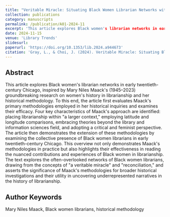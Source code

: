 ```yaml
---
title: "Veritable Miracle: Situating Black Women Librarian Networks within a Feminist Historical Paradigm"
collection: publications
category: manuscripts
permalink: /publication/A01-2024-11
excerpt: 'This article explores Black women's librarian networks in early twentieth-century Chicago, inspired by Mary Niles Maack's (1945–2023) groundbreaking research on women's history in librarianship and her historical methodology.'
date: 2024-11-15
venue: 'Library Trends'
slidesurl: 
paperurl: 'https://doi.org/10.1353/lib.2024.a944673'
citation: 'Gray, L., & Choi, J. (2024). Veritable Miracle: Situating Black Women Librarian Networks within a Feminist Historical Paradigm. Library Trends, 72(3), 426-444.'
---
```


Abstract
---

This article explores Black women's librarian networks in early twentieth-century Chicago, inspired by Mary Niles Maack's (1945–2023) groundbreaking research on women's history in librarianship and her historical methodology. To this end, the article first evaluates Maack's primary methodologies employed in her historical inquiries and examines their efficacy. Four key characteristics of Maack's approach are identified: placing librarianship within "a larger context," employing latitude and longitude comparisons, embracing theories beyond the library and information sciences field, and adopting a critical and feminist perspective. The article then demonstrates the extension of these methodologies by examining the collective presence of Black women librarians in early twentieth-century Chicago. This overview not only demonstrates Maack's methodologies in practice but also highlights their effectiveness in reading the nuanced contributions and experiences of Black women in librarianship. The text explores the often-overlooked networks of Black women librarians, drawing from the concepts of "a veritable miracle" and "reconciliation," and asserts the significance of Maack's methodologies for broader historical investigations and their utility in uncovering underrepresented narratives in the history of librarianship.

Author Keywords
---
Mary Niles Maack, Black women librarians, historical methodology
